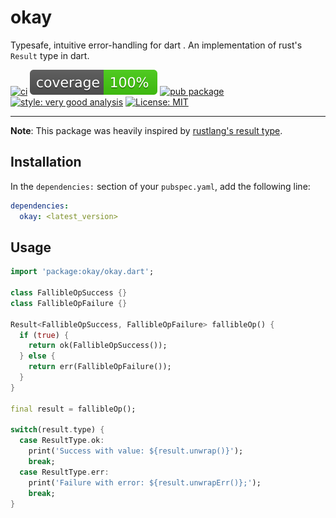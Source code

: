 
# okay

Typesafe, intuitive error-handling for dart . An implementation of rust's `Result` type in dart.

[![ci][ci_badge]][ci_link]
[![coverage][coverage_badge]][ci_link]
[![pub package][pub_badge]][pub_link]
[![style: very good analysis][very_good_analysis_badge]][very_good_analysis_link]
[![License: MIT][license_badge]][license_link]

---

**Note**: This package was heavily inspired by [rustlang's result type][result_link].

## Installation

In the `dependencies:` section of your `pubspec.yaml`, add the following line:

```yaml
dependencies:
  okay: <latest_version>
```

## Usage

```dart
import 'package:okay/okay.dart';

class FallibleOpSuccess {}
class FallibleOpFailure {}

Result<FallibleOpSuccess, FallibleOpFailure> fallibleOp() {
  if (true) {
    return ok(FallibleOpSuccess());
  } else {
    return err(FallibleOpFailure());
  }
}

final result = fallibleOp();

switch(result.type) {
  case ResultType.ok:
    print('Success with value: ${result.unwrap()}');
    break;
  case ResultType.err: 
    print('Failure with error: ${result.unwrapErr()};');
    break;      
}
```

[ci_badge]: https://img.shields.io/github/workflow/status/0xba1/okay/okay
[ci_link]: https://github.com/0xba1/okay/actions
[very_good_analysis_badge]: https://img.shields.io/badge/style-very_good_analysis-B22C89.svg
[very_good_analysis_link]: https://pub.dev/packages/very_good_analysis
[pub_badge]: https://img.shields.io/pub/v/okay
[pub_link]: https://pub.dev/packages/okay
[license_badge]: https://img.shields.io/badge/license-MIT-blue.svg
[license_link]: https://opensource.org/licenses/MIT
[result_link]: https://doc.rust-lang.org/std/result/index.html
[coverage_badge]: https://raw.githubusercontent.com/0xba1/okay/b9311276cdc3a77071f18cb8a487368f8435f35c/.assets/coverage_badge.svg
